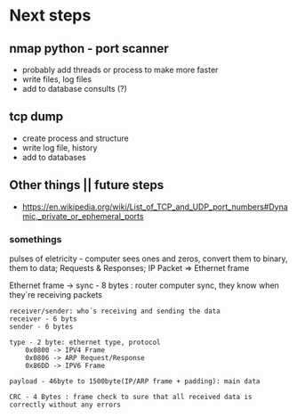 # Next steps
## nmap python - port scanner
- probably add threads or process to make more faster
- write files, log files
- add to database consults (?)

## tcp dump
- create process and  structure
- write log file, history
- add to databases

## Other things || future steps
- https://en.wikipedia.org/wiki/List_of_TCP_and_UDP_port_numbers#Dynamic,_private_or_ephemeral_ports



### somethings
pulses of eletricity - computer sees ones and zeros, convert them to binary, them to data; Requests & Responses;
IP Packet => Ethernet frame

Ethernet frame -> 
    sync - 8 bytes : router computer sync, they know when they´re receiving packets

    receiver/sender: who´s receiving and sending the data
    receiver - 6 byts
    sender - 6 bytes

    type - 2 byte: ethernet type, protocol
        0x0800 -> IPV4 Frame
        0x0806 -> ARP Request/Response
        0x86DD -> IPV6 Frame
    
    payload - 46byte to 1500byte(IP/ARP frame + padding): main data

    CRC - 4 Bytes : frame check to sure that all received data is correctly without any errors